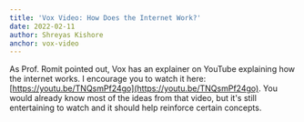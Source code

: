```yaml
---
title: 'Vox Video: How Does the Internet Work?'
date: 2022-02-11
author: Shreyas Kishore
anchor: vox-video
---
```


As Prof. Romit pointed out, Vox has an explainer on YouTube explaining how the internet works. I encourage you to watch it here: [https://youtu.be/TNQsmPf24go](https://youtu.be/TNQsmPf24go). You would already know most of the ideas from that video, but it's still entertaining to watch and it should help reinforce certain concepts.